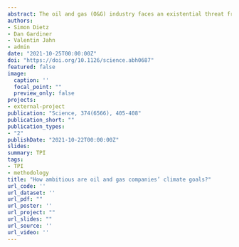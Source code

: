 ```yaml
---
abstract: The oil and gas (O&G) industry faces an existential threat from the transition to a low-carbon economy. Companies are increasingly responding by setting greenhouse gas (GHG) emissions targets, which are presented as being compatible with this transition. Many stakeholders, including investors that own O&G companies, want to understand how ambitious these targets are. In this paper, we present a forward-looking method of estimating the life-cycle carbon emissions intensity of O&G producers based on their public disclosures, and we use it to compare companies’ targets with international climate goals. The sector is not on track. Recent trends in emissions intensity have been mostly flat. Nearly half the companies we assess have yet to set emissions targets or provide sufficient clarity on them. Of those that have set targets, most are either too shallow or too narrow. Two companies have set targets that would bring their GHG intensity below international climate goals by mid-century.
authors:
- Simon Dietz
- Dan Gardiner
- Valentin Jahn
- admin
date: "2021-10-25T00:00:00Z"
doi: "https://doi.org/10.1126/science.abh0687"
featured: false
image:
  caption: ''
  focal_point: ""
  preview_only: false
projects:
- external-project
publication: "Science, 374(6566), 405-408"
publication_short: ""
publication_types:
- "2"
publishDate: "2021-10-22T00:00:00Z"
slides: 
summary: TPI
tags:
- TPI
- methodology
title: "How ambitious are oil and gas companies’ climate goals?"
url_code: ''
url_dataset: ''
url_pdf: ""
url_poster: ''
url_project: ""
url_slides: ""
url_source: ''
url_video: ''
---
```

